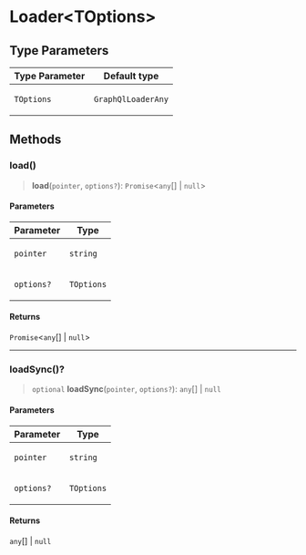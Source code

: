 # Loader\<TOptions\>

## Type Parameters

<table>
<thead>
<tr>
<th>Type Parameter</th>
<th>Default type</th>
</tr>
</thead>
<tbody>
<tr>
<td>

`TOptions`

</td>
<td>

`GraphQlLoaderAny`

</td>
</tr>
</tbody>
</table>

## Methods

### load()

> **load**(`pointer`, `options?`): `Promise`\<`any`[] \| `null`\>

#### Parameters

<table>
<thead>
<tr>
<th>Parameter</th>
<th>Type</th>
</tr>
</thead>
<tbody>
<tr>
<td>

`pointer`

</td>
<td>

`string`

</td>
</tr>
<tr>
<td>

`options?`

</td>
<td>

`TOptions`

</td>
</tr>
</tbody>
</table>

#### Returns

`Promise`\<`any`[] \| `null`\>

---

### loadSync()?

> `optional` **loadSync**(`pointer`, `options?`): `any`[] \| `null`

#### Parameters

<table>
<thead>
<tr>
<th>Parameter</th>
<th>Type</th>
</tr>
</thead>
<tbody>
<tr>
<td>

`pointer`

</td>
<td>

`string`

</td>
</tr>
<tr>
<td>

`options?`

</td>
<td>

`TOptions`

</td>
</tr>
</tbody>
</table>

#### Returns

`any`[] \| `null`
